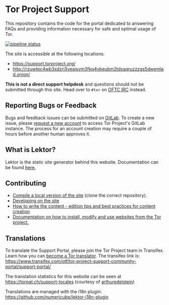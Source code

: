 # Tor Project Support
This repository contains the code for the portal dedicated to answering FAQs and providing information necessary for safe and optimal usage of Tor.

[![pipeline status](https://gitlab.torproject.org/tpo/web/support/badges/master/pipeline.svg)](https://gitlab.torproject.org/tpo/web/support/-/commits/master)

The site is accessible at the following locations:
- https://support.torproject.org/
- http://rzuwtpc4wb3xdzrj3yeajsvm3fkq4vbeubm2tdxaqruzzzgs5dwemlad.onion/

**This is not a direct support helpdesk** and questions should not be submitted through this site. Head over to ```#tor``` on [OFTC IRC](https://webchat.oftc.net/?channels=tor) instead.

## Reporting Bugs or Feedback

Bugs and feedback issues can be submitted on [GitLab](https://gitlab.torproject.org/tpo/web/support/-/issues). To create a new issue, please [request a new account](https://gitlab.onionize.space/) to access Tor Project's GitLab instance. The process for an account creation may require a couple of hours before another human approves it.

## What is Lektor?
Lektor is the static site generator behind this website. Documentation can be found [here.](https://www.getlektor.com/docs/)

## Contributing
- [Compile a local version of the site](https://gitlab.torproject.org/tpo/web/wiki/-/wikis/Compiling-a-local-version-of-the-website) (clone the correct repository).
- [Developing on the site](https://gitlab.torproject.org/tpo/web/wiki/-/wikis/How-to-develop-on-the-website)
- [How to write the content - edition tips and best practices for content creation](https://gitlab.torproject.org/tpo/web/wiki/-/wikis/Writing-the-content)
- [Documentation on how to install, modify and use websites from the Tor project.](https://gitlab.torproject.org/tpo/web/wiki)

## Translations

To translate the Support Portal, please join the Tor Project team in Transifex. Learn how you can [become a Tor translator](https://community.torproject.org/localization/becoming-tor-translator/).
The transifex link is: https://www.transifex.com/otf/tor-project-support-community-portal/support-portal/

The translation statistics for this website can be seen at https://torpat.ch/support-locales (courtesy of [arthuredelstein](https://github.com/arthuredelstein/))

Translations are managed with the i18n plugin:
https://github.com/numericube/lektor-i18n-plugin
